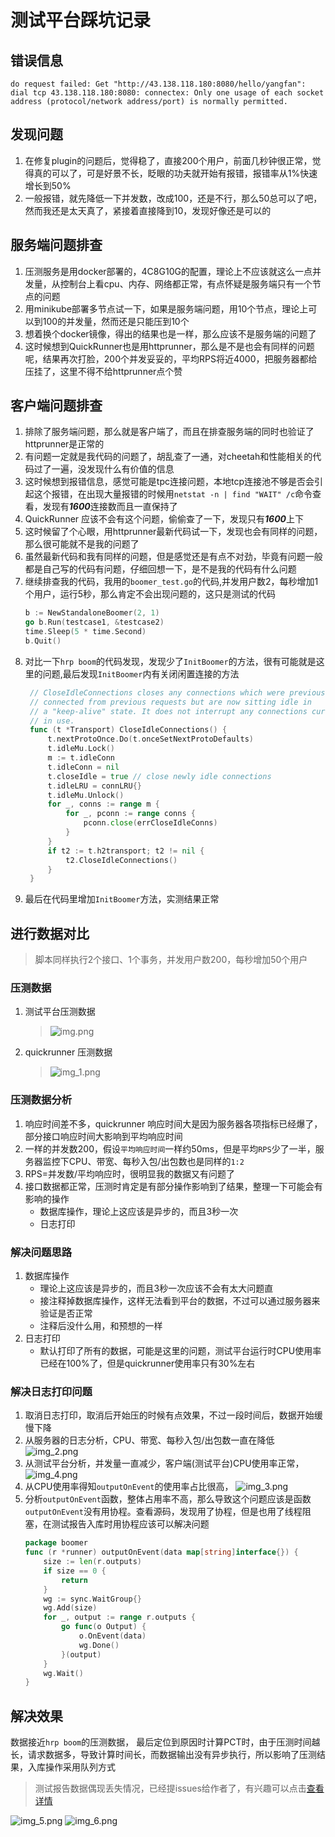 # 测试平台踩坑记录

## 错误信息
```shell
do request failed: Get "http://43.138.118.180:8080/hello/yangfan": dial tcp 43.138.118.180:8080: connectex: Only one usage of each socket address (protocol/network address/port) is normally permitted.
```


## 发现问题

1. 在修复plugin的问题后，觉得稳了，直接200个用户，前面几秒钟很正常，觉得真的可以了，可是好景不长，眨眼的功夫就开始有报错，报错率从1%快速增长到50%
2. 一般报错，就先降低一下并发数，改成100，还是不行，那么50总可以了吧，然而我还是太天真了，紧接着直接降到10，发现好像还是可以的

## 服务端问题排查

1. 压测服务是用docker部署的，4C8G10G的配置，理论上不应该就这么一点并发量，从控制台上看cpu、内存、网络都正常，有点怀疑是服务端只有一个节点的问题
2. 用minikube部署多节点试一下，如果是服务端问题，用10个节点，理论上可以到100的并发量，然而还是只能压到10个
3. 想着换个docker镜像，得出的结果也是一样，那么应该不是服务端的问题了
4. 这时候想到QuickRunner也是用httprunner，那么是不是也会有同样的问题呢，结果再次打脸，200个并发妥妥的，平均RPS将近4000，把服务器都给压挂了，这里不得不给httprunner点个赞


## 客户端问题排查

1. 排除了服务端问题，那么就是客户端了，而且在排查服务端的同时也验证了httprunner是正常的
2. 有问题一定就是我代码的问题了，胡乱查了一通，对cheetah和性能相关的代码过了一遍，没发现什么有价值的信息
3. 这时候想到报错信息，感觉可能是tpc连接问题，本地tcp连接池不够是否会引起这个报错，在出现大量报错的时候用`netstat -n | find "WAIT" /c`命令查看，发现有***1600***连接数而且一直保持了
4. QuickRunner 应该不会有这个问题，偷偷查了一下，发现只有***1600***上下
5. 这时候留了个心眼，用httprunner最新代码试一下，发现也会有同样的问题，那么很可能就不是我的问题了
6. 虽然最新代码和我有同样的问题，但是感觉还是有点不对劲，毕竟有问题一般都是自己写的代码有问题，仔细回想一下，是不是我的代码有什么问题
7. 继续排查我的代码，我用的`boomer_test.go`的代码,并发用户数2，每秒增加1个用户，运行5秒，那么肯定不会出现问题的，这只是测试的代码
    ```go
    b := NewStandaloneBoomer(2, 1)
	go b.Run(testcase1, &testcase2)
	time.Sleep(5 * time.Second)
	b.Quit()
    ```
8. 对比一下`hrp boom`的代码发现，发现少了`InitBoomer`的方法，很有可能就是这里的问题,最后发现`InitBoomer`内有关闭闲置连接的方法
   ```go
    // CloseIdleConnections closes any connections which were previously
    // connected from previous requests but are now sitting idle in
    // a "keep-alive" state. It does not interrupt any connections currently
    // in use.
    func (t *Transport) CloseIdleConnections() {
        t.nextProtoOnce.Do(t.onceSetNextProtoDefaults)
        t.idleMu.Lock()
        m := t.idleConn
        t.idleConn = nil
        t.closeIdle = true // close newly idle connections
        t.idleLRU = connLRU{}
        t.idleMu.Unlock()
        for _, conns := range m {
            for _, pconn := range conns {
                pconn.close(errCloseIdleConns)
            }
        }
        if t2 := t.h2transport; t2 != nil {
            t2.CloseIdleConnections()
        }
    }
   ```
9. 最后在代码里增加`InitBoomer`方法，实测结果正常

## 进行数据对比

> 脚本同样执行2个接口、1个事务，并发用户数200，每秒增加50个用户
### 压测数据
1. 测试平台压测数据
   > ![img.png](img.png)
2. quickrunner 压测数据
   > ![img_1.png](img_1.png)
### 压测数据分析

1. 响应时间差不多，quickrunner 响应时间大是因为服务器各项指标已经爆了，部分接口响应时间大影响到平均响应时间
2. 一样的并发数200，假设`平均响应时间`一样约50ms，但是平均`RPS`少了一半，服务器监控下CPU、带宽、每秒入包/出包数也是同样的`1:2`
3. RPS=并发数/平均响应时，很明显我的数据又有问题了
4. 接口数据都正常，压测时肯定是有部分操作影响到了结果，整理一下可能会有影响的操作
   * 数据库操作，理论上这应该是异步的，而且3秒一次
   * 日志打印

### 解决问题思路

1. 数据库操作
   * 理论上这应该是异步的，而且3秒一次应该不会有太大问题直
   * 接注释掉数据库操作，这样无法看到平台的数据，不过可以通过服务器来验证是否正常
   * 注释后没什么用，和预想的一样
2. 日志打印
   * 默认打印了所有的数据，可能是这里的问题，测试平台运行时CPU使用率已经在100%了，但是quickrunner使用率只有30%左右

### 解决日志打印问题
1. 取消日志打印，取消后开始压的时候有点效果，不过一段时间后，数据开始缓慢下降
2. 从服务器的日志分析，CPU、带宽、每秒入包/出包数一直在降低
![img_2.png](img_2.png)
3. 从测试平台分析，并发量一直减少，客户端(测试平台)CPU使用率正常，
![img_4.png](img_4.png)
4. 从CPU使用率得知`outputOnEvent`的使用率占比很高，
![img_3.png](img_3.png)
5. 分析`outputOnEvent`函数，整体占用率不高，那么导致这个问题应该是函数`outputOnEvent`没有用协程。查看源码，发现用了协程，但是也用了线程阻塞，在测试报告入库时用协程应该可以解决问题
   ```go
   package boomer
   func (r *runner) outputOnEvent(data map[string]interface{}) {
       size := len(r.outputs)
       if size == 0 {
           return
       }
       wg := sync.WaitGroup{}
       wg.Add(size)
       for _, output := range r.outputs {
           go func(o Output) {
               o.OnEvent(data)
               wg.Done()
           }(output)
       }
       wg.Wait()
   }
   ```

## 解决效果
数据接近`hrp boom`的压测数据， 最后定位到原因时计算PCT时，由于压测时间越长，请求数据多，导致计算时间长，而数据输出没有异步执行，所以影响了压测结果，入库操作采用队列方式
> 测试报告数据偶现丢失情况，已经提issues给作者了，有兴趣可以点击[查看详情](https://github.com/httprunner/httprunner/issues/1546)


![img_5.png](img_5.png)
![img_6.png](img_6.png)







